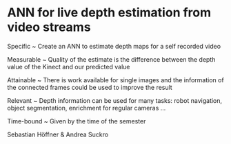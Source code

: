 # ANN for live depth estimation from video streams

Specific
  ~ Create an ANN to estimate depth maps for a self recorded video

Measurable
  ~ Quality of the estimate is the difference between the depth value of the
  Kinect and our predicted value

Attainable
  ~ There is work available for single images and the information of the
  connected frames could be used to improve the result

Relevant
  ~ Depth information can be used for many tasks: robot navigation, object segmentation,
  enrichment for regular cameras ...

Time-bound
  ~ Given by the time of the semester

 Sebastian Höffner & Andrea Suckro
